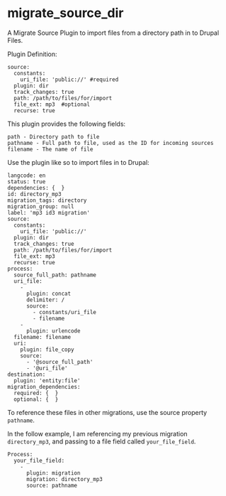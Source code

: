# migrate_source_dir

A Migrate Source Plugin to import files from a directory path in to Drupal Files.

Plugin Definition:
```
source:
  constants:
    uri_file: 'public://' #required
  plugin: dir
  track_changes: true
  path: /path/to/files/for/import
  file_ext: mp3  #optional
  recurse: true
```

This plugin provides the following fields:

```
path - Directory path to file
pathname - Full path to file, used as the ID for incoming sources
filename - The name of file
```

Use the plugin like so to import files in to Drupal:

```
langcode: en
status: true
dependencies: {  }
id: directory_mp3
migration_tags: directory
migration_group: null
label: 'mp3 id3 migration'
source:
  constants:
    uri_file: 'public://'
  plugin: dir
  track_changes: true
  path: /path/to/files/for/import
  file_ext: mp3
  recurse: true
process:
  source_full_path: pathname
  uri_file:
    -
      plugin: concat
      delimiter: /
      source:
        - constants/uri_file
        - filename
    -
      plugin: urlencode
  filename: filename
  uri:
    plugin: file_copy
    source:
      - '@source_full_path'
      - '@uri_file'
destination:
  plugin: 'entity:file'
migration_dependencies:
  required: {  }
  optional: {  }
```

To reference these files in other migrations, use the source property `pathname`.

In the follow example, I am referencing my previous migration `directory_mp3`, and passing to a file field called `your_file_field`.

```
Process:
  your_file_field:
    -
      plugin: migration
      migration: directory_mp3
      source: pathname
```
